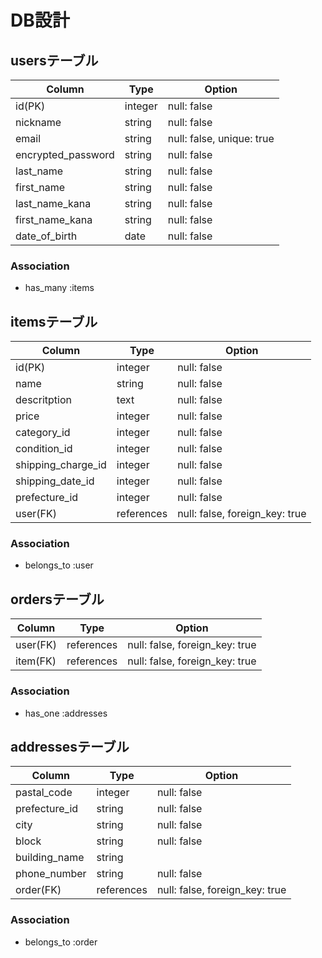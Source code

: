 # DB設計
## usersテーブル
| Column | Type | Option |
|-|-|-|
| id(PK) | integer | null: false |
| nickname | string | null: false |
| email | string | null: false, unique: true |
| encrypted_password | string | null: false |
| last_name | string | null: false |
| first_name | string | null: false |
| last_name_kana | string | null: false |
| first_name_kana | string | null: false |
| date_of_birth | date | null: false |

### Association
- has_many :items

## itemsテーブル
| Column | Type | Option |
|-|-|-|
| id(PK) | integer | null: false |
| name | string | null: false |
| descritption | text | null: false |
| price | integer | null: false |
| category_id | integer | null: false |
| condition_id | integer | null: false |
| shipping_charge_id | integer | null: false |
| shipping_date_id | integer | null: false |
| prefecture_id | integer | null: false |
| user(FK) | references | null: false, foreign_key: true |

### Association
- belongs_to :user

## ordersテーブル
| Column | Type | Option |
|-|-|-|
| user(FK) | references | null: false, foreign_key: true |
| item(FK) | references | null: false, foreign_key: true |

### Association
- has_one :addresses

## addressesテーブル
| Column | Type | Option |
|-|-|-|
| pastal_code | integer | null: false |
| prefecture_id | string | null: false |
| city | string | null: false |
| block | string | null: false |
| building_name | string |
| phone_number | string | null: false |
| order(FK) |references | null: false, foreign_key: true |

### Association
- belongs_to :order